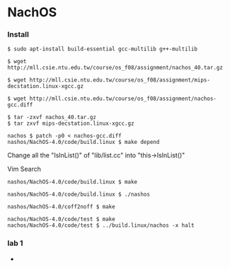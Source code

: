 # NachOS 
### Install
```
$ sudo apt-install build-essential gcc-multilib g++-multilib

$ wget http://mll.csie.ntu.edu.tw/course/os_f08/assignment/nachos_40.tar.gz 

$ wget http://mll.csie.ntu.edu.tw/course/os_f08/assignment/mips-decstation.linux-xgcc.gz

$ wget http://mll.csie.ntu.edu.tw/course/os_f08/assignment/nachos-gcc.diff

$ tar -zxvf nachos_40.tar.gz
$ tar zxvf mips-decstation.linux-xgcc.gz

nachos $ patch -p0 < nachos-gcc.diff
nashos/NachOS-4.0/code/build.linux $ make depend
```

Change all the "IsInList()" of "lib/list.cc" into "this->IsInList()"

Vim Search

```
nashos/NachOS-4.0/code/build.linux $ make
```

```
nashos/NachOS-4.0/code/build.linux $ ./nashos
```

```
nashos/NachOS-4.0/coff2noff $ make
```

```
nachos/NachOS-4.0/code/test $ make
nachos/NachOS-4.0/code/test $ ../build.linux/nachos -x halt
```


### lab 1
-   
